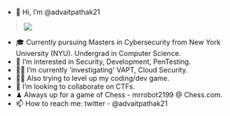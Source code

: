 - 👋 Hi, I’m @advaitpathak21

> ![](https://github.com/advaitpathak21/advaitpathak21/blob/main/goku_ready.gif)

- 🎓 Currently pursuing Masters in Cybersecurity from New York University (NYU). Undergrad in Computer Science.
- 👀 I’m interested in Security, Development, PenTesting.
- 🐱‍💻 I’m currently 'investigating' VAPT, Cloud Security.
- 🐱‍👤 Also trying to level up my coding/dev game.
- 💞️ I’m looking to collaborate on CTFs.
- ♟ Always up for a game of Chess - mrrobot2199 @ Chess.com.
- 📫 How to reach me: twitter - @advaitpathak21

<!---
advaitpathak21/advaitpathak21 is a ✨ special ✨ repository because its `README.md` (this file) appears on your GitHub profile.
You can click the Preview link to take a look at your changes.
--->
